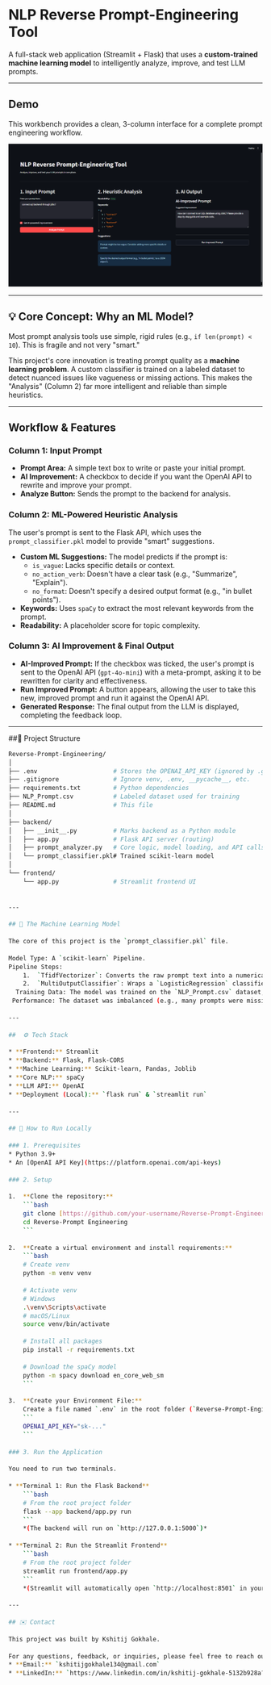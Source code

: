 # NLP Reverse Prompt-Engineering Tool

A full-stack web application (Streamlit + Flask) that uses a **custom-trained machine learning model** to intelligently analyze, improve, and test LLM prompts.

---

## Demo

This workbench provides a clean, 3-column interface for a complete prompt engineering workflow.

![Demo Screenshot](image.png)

---

## 💡 Core Concept: Why an ML Model?

Most prompt analysis tools use simple, rigid rules (e.g., `if len(prompt) < 10`). This is fragile and not very "smart."

This project's core innovation is treating prompt quality as a **machine learning problem**. A custom classifier is trained on a labeled dataset to detect nuanced issues like vagueness or missing actions. This makes the "Analysis" (Column 2) far more intelligent and reliable than simple heuristics.

---

## Workflow & Features

### Column 1: Input Prompt
* **Prompt Area:** A simple text box to write or paste your initial prompt.
* **AI Improvement:** A checkbox to decide if you want the OpenAI API to rewrite and improve your prompt.
* **Analyze Button:** Sends the prompt to the backend for analysis.

### Column 2: ML-Powered Heuristic Analysis
The user's prompt is sent to the Flask API, which uses the `prompt_classifier.pkl` model to provide "smart" suggestions.
* **Custom ML Suggestions:** The model predicts if the prompt is:
    * `is_vague`: Lacks specific details or context.
    * `no_action_verb`: Doesn't have a clear task (e.g., "Summarize", "Explain").
    * `no_format`: Doesn't specify a desired output format (e.g., "in bullet points").
* **Keywords:** Uses `spaCy` to extract the most relevant keywords from the prompt.
* **Readability:** A placeholder score for topic complexity.

### Column 3: AI Improvement & Final Output
* **AI-Improved Prompt:** If the checkbox was ticked, the user's prompt is sent to the OpenAI API (`gpt-4o-mini`) with a meta-prompt, asking it to be rewritten for clarity and effectiveness.
* **Run Improved Prompt:** A button appears, allowing the user to take this new, improved prompt and run it against the OpenAI API.
* **Generated Response:** The final output from the LLM is displayed, completing the feedback loop.

---

##📂 Project Structure

```bash
Reverse-Prompt-Engineering/
│
├── .env                     # Stores the OPENAI_API_KEY (ignored by .gitignore)
├── .gitignore               # Ignore venv, .env, __pycache__, etc.
├── requirements.txt         # Python dependencies
├── NLP_Prompt.csv           # Labeled dataset used for training
├── README.md                # This file
│
├── backend/
│   ├── __init__.py          # Marks backend as a Python module
│   ├── app.py               # Flask API server (routing)
│   ├── prompt_analyzer.py   # Core logic, model loading, and API calls
│   └── prompt_classifier.pkl# Trained scikit-learn model
│
└── frontend/
    └── app.py               # Streamlit frontend UI


---

## 🤖 The Machine Learning Model

The core of this project is the `prompt_classifier.pkl` file.

Model Type: A `scikit-learn` Pipeline.
Pipeline Steps:
    1.  `TfidfVectorizer`: Converts the raw prompt text into a numerical matrix.
    2.  `MultiOutputClassifier`: Wraps a `LogisticRegression` classifier, allowing the model to predict multiple labels (problems) for a single prompt.
  Training Data: The model was trained on the `NLP_Prompt.csv` dataset, which contains various prompts hand-labeled with the `is_vague`, `no_action_verb`, and `no_format` tags.
 Performance: The dataset was imbalanced (e.g., many prompts were missing a format, but fewer were missing an action verb). To fix this, the `LogisticRegression` model was trained with `class_weight='balanced'`. This resulted in a high-performance model with an F1-score of ~0.90 (90%) across all labels.

---

##  ⚙️ Tech Stack

* **Frontend:** Streamlit
* **Backend:** Flask, Flask-CORS
* **Machine Learning:** Scikit-learn, Pandas, Joblib
* **Core NLP:** spaCy
* **LLM API:** OpenAI
* **Deployment (Local):** `flask run` & `streamlit run`

---

## 🚀 How to Run Locally

### 1. Prerequisites
* Python 3.9+
* An [OpenAI API Key](https://platform.openai.com/api-keys)

### 2. Setup

1.  **Clone the repository:**
    ```bash
    git clone [https://github.com/your-username/Reverse-Prompt-Engineering.git](https://github.com/your-username/Reverse-Prompt-Engineering.git)
    cd Reverse-Prompt Engineering
    ```

2.  **Create a virtual environment and install requirements:**
    ```bash
    # Create venv
    python -m venv venv
    
    # Activate venv
    # Windows
    .\venv\Scripts\activate
    # macOS/Linux
    source venv/bin/activate
    
    # Install all packages
    pip install -r requirements.txt
    
    # Download the spaCy model
    python -m spacy download en_core_web_sm
    ```

3.  **Create your Environment File:**
    Create a file named `.env` in the root folder (`Reverse-Prompt-Engineering/`) and add your API key:
    ```
    OPENAI_API_KEY="sk-..."
    ```

### 3. Run the Application

You need to run two terminals.

* **Terminal 1: Run the Flask Backend**
    ```bash
    # From the root project folder
    flask --app backend/app.py run
    ```
    *(The backend will run on `http://127.0.0.1:5000`)*

* **Terminal 2: Run the Streamlit Frontend**
    ```bash
    # From the root project folder
    streamlit run frontend/app.py
    ```
    *(Streamlit will automatically open `http://localhost:8501` in your browser)*

---

## ✉️ Contact

This project was built by Kshitij Gokhale.

For any questions, feedback, or inquiries, please feel free to reach out:
* **Email:** `kshitijgokhale134@gmail.com`
* **LinkedIn:** `https://www.linkedin.com/in/kshitij-gokhale-5132b928a?lipi=urn%3Ali%3Apage%3Ad_flagship3_profile_view_base_contact_details%3Bn7YHafHyQOiht%2BFEv1%2BNkA%3D%3D`